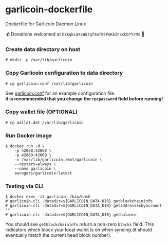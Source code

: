# garlicoin-dockerfile
Dockerfile for Garlicoin Daemon Linux

:moneybag: Donations welcomed at `GZkqkLUXsWG7qT9aT9SPmKkZFxcbb7YrMx` :bow:
    
### Create data directory on host
    # mkdir -p /var/lib/garlicoin

### Copy Garlicoin configuration to data directory
    # cp garlicoin.conf /var/lib/garlicoin
    
See [garlicoin.conf](garlicoin.conf) for an example configuration file.  
**It is recommended that you change the `rpcpassword` field before running!**

### Copy wallet file (OPTIONAL)
    # cp wallet.dat /var/lib/garlicoin

### Run Docker image
    $ docker run -d \
        -p 42068:42068 \
        -p 42069:42069 \
        -v /var/lib/garlicoin:/mnt/garlicoin \
        --restart=always \
        --name garlicoin \
        ewrogers/garlicoin:latest

### Testing via CLI
    $ docker exec -it garlicoin /bin/bash
    # garlicoin-cli -datadir=${GARLICOIN_DATA_DIR} getblockchaininfo
    # garlicoin-cli -datadir=${GARLICOIN_DATA_DIR} getaddressesbyaccount ""
    # garlicoin-cli -datadir=${GARLICOIN_DATA_DIR} getbalance
    
You should see `getblockchaininfo` return a non-zero `blocks` field. This indicators which block your local wallet is on when syncing (it should eventually match the current head block number).
